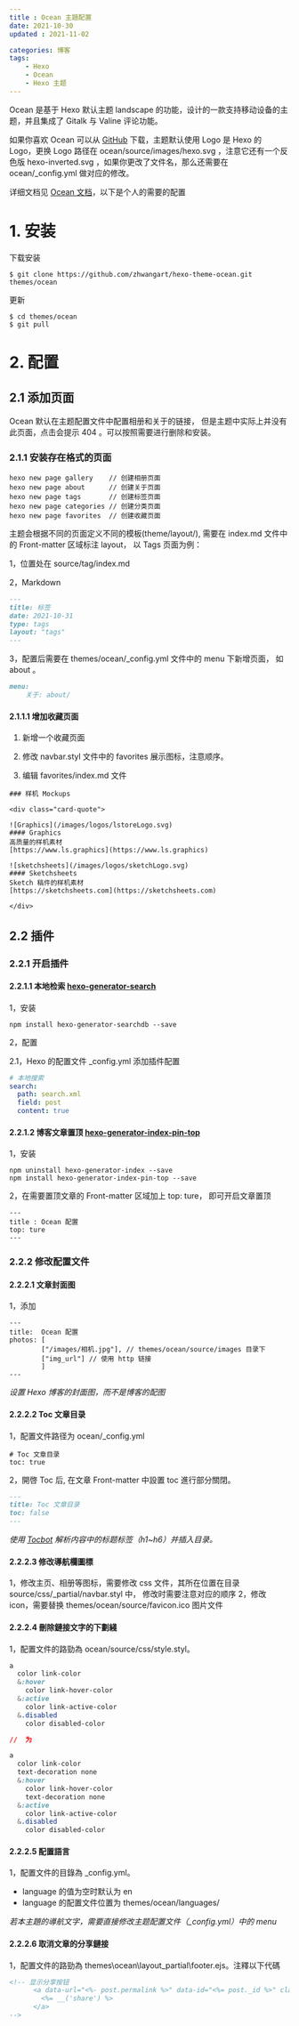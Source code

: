 ```yaml
---
title : Ocean 主題配置
date: 2021-10-30
updated : 2021-11-02

categories: 博客
tags:
    - Hexo
    - Ocean
    - Hexo 主题
---
```


Ocean 是基于 Hexo 默认主题 landscape 的功能，设计的一款支持移动设备的主题，并且集成了 Gitalk 与 Valine 评论功能。

如果你喜欢 Ocean 可以从 [GitHub](https://github.com/zhwangart/hexo-theme-ocean) 下载，主题默认使用 Logo 是 Hexo 的 Logo，更换 Logo 路径在 ocean/source/images/hexo.svg ，注意它还有一个反色版 hexo-inverted.svg ，如果你更改了文件名，那么还需要在 ocean/_config.yml 做对应的修改。

详细文档见 [Ocean 文档](https://zhwangart.com/2018/11/30/Ocean/)，以下是个人的需要的配置

<!--more-->


# 1. 安装

下载安装
~~~shell
$ git clone https://github.com/zhwangart/hexo-theme-ocean.git themes/ocean
~~~

更新
~~~
$ cd themes/ocean
$ git pull
~~~

# 2. 配置

## 2.1 添加页面

Ocean 默认在主题配置文件中配置相册和关于的链接， 但是主题中实际上并没有此页面，点击会提示 404 。可以按照需要进行删除和安装。

### 2.1.1 安装存在格式的页面
~~~
hexo new page gallery    // 创建相册页面
hexo new page about      // 创建关于页面
hexo new page tags       // 创建标签页面
hexo new page categories // 创建分类页面
hexo new page favorites  // 创建收藏页面
~~~

主题会根据不同的页面定义不同的模板(theme/layout/), 需要在 index.md 文件中的 Front-matter 区域标注 layout， 以 Tags 页面为例：

1，位置处在 source/tag/index.md

2，Markdown
~~~Markdown
---
title: 标签
date: 2021-10-31
type: tags
layout: "tags"
---
~~~

3，配置后需要在 themes/ocean/_config.yml 文件中的 menu 下新增页面， 如 about 。
~~~Markdown
menu:
    关于: about/
~~~

#### 2.1.1.1 增加收藏页面

1. 新增一个收藏页面

2. 修改 navbar.styl 文件中的 favorites 展示图标，注意顺序。

3. 编辑 favorites/index.md 文件

~~~
### 样机 Mockups

<div class="card-quote">

![Graphics](/images/logos/lstoreLogo.svg)
#### Graphics
高质量的样机素材
[https://www.ls.graphics](https://www.ls.graphics)

![sketchsheets](/images/logos/sketchLogo.svg)
#### Sketchsheets
Sketch 稿件的样机素材
[https://sketchsheets.com](https://sketchsheets.com)

</div>

~~~

## 2.2  插件

### 2.2.1 开启插件

#### 2.2.1.1  本地检索 [hexo-generator-search](https://github.com/wzpan/hexo-generator-search)

1，安装

~~~
npm install hexo-generator-searchdb --save
~~~

2，配置

2.1，Hexo 的配置文件 _config.yml 添加插件配置
~~~yaml
# 本地搜索
search:
  path: search.xml
  field: post
  content: true
~~~

#### 2.2.1.2 博客文章置顶 [hexo-generator-index-pin-top](https://github.com/netcan/hexo-generator-index-pin-top)

1，安装
~~~
npm uninstall hexo-generator-index --save
npm install hexo-generator-index-pin-top --save
~~~

2，在需要置顶文章的 Front-matter 区域加上 top: ture， 即可开启文章置顶
~~~
---
title : Ocean 配置
top: ture
---
~~~

### 2.2.2 修改配置文件

#### 2.2.2.1 文章封面图

1，添加
~~~
---
title:  Ocean 配置
photos: [
        ["/images/相机.jpg"], // themes/ocean/source/images 目录下
        ["img_url"] // 使用 http 链接
        ]
---
~~~
*设置 Hexo 博客的封面图，而不是博客的配图*


#### 2.2.2.2 Toc 文章目录

1，配置文件路径为 ocean/_config.yml
~~~ymal
# Toc 文章目录
toc: true
~~~

2，開啓 Toc 后, 在文章 Front-matter 中設置 toc 進行部分關閉。
~~~markdown
---
title: Toc 文章目录
toc: false
---
~~~
*使用 [Tocbot](http://tscanlin.github.io/tocbot/) 解析内容中的标题标签（h1~h6）并插入目录。*  


#### 2.2.2.3 修改導航欄圖標

1，修改主页、相册等图标，需要修改 css 文件，其所在位置在目录 source/css/_partial/navbar.styl 中， 修改时需要注意对应的顺序
2，修改 icon，需要替换 themes/ocean/source/favicon.ico 图片文件

#### 2.2.2.4 刪除鏈接文字的下劃綫

1，配置文件的路勁為 ocean/source/css/style.styl。

~~~css
a
  color link-color
  &:hover
    color link-hover-color
  &:active
    color link-active-color
  &.disabled
    color disabled-color

//  为

a
  color link-color
  text-decoration none
  &:hover
    color link-hover-color
    text-decoration none
  &:active
    color link-active-color
  &.disabled
    color disabled-color

~~~

#### 2.2.2.5 配置語言

1，配置文件的目錄為 _config.yml。

+ language 的值为空时默认为 en
+ language 的配置文件位置为 themes/ocean/languages/

*若本主題的導航文字，需要直接修改主题配置文件（_config.yml）中的 menu*

#### 2.2.2.6 取消文章的分享鏈接

1，配置文件的路勁為 themes\ocean\layout\_partial\footer.ejs。注釋以下代碼

~~~html
<!-- 显示分享按钮
      <a data-url="<%- post.permalink %>" data-id="<%= post._id %>" class="article-share-link">
        <%= __('share') %>
      </a>
-->
~~~




